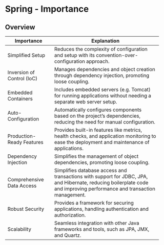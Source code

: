 # Spring - Importance

## Overview
| Importance                 | Explanation                                                                                                                                                            |
|----------------------------|------------------------------------------------------------------------------------------------------------------------------------------------------------------------|
| Simplified Setup           | Reduces the complexity of configuration and setup with its convention-over-configuration approach.                                                                     |
| Inversion of Control (IoC) | Manages dependencies and object creation through dependency injection, promoting loose coupling.                                                                       |
| Embedded Containers        | Includes embedded servers (e.g. Tomcat) for running applications without needing a separate web server setup.                                                          |
| Auto-Configuration         | Automatically configures components based on the project’s dependencies, reducing the need for manual configuration.                                                   |
| Production-Ready Features  | Provides built-in features like metrics, health checks, and application monitoring to ease the deployment and maintenance of applications.                             |
| Dependency Injection       | Simplifies the management of object dependencies, promoting loose coupling.                                                                                            |
| Comprehensive Data Access  | Simplifies database access and transactions with support for JDBC, JPA, and Hibernate, reducing boilerplate code and improving performance and transaction management. |
| Robust Security            | Provides a framework for securing applications, handling authentication and authorization.                                                                             |
| Scalability                | Seamless integration with other Java frameworks and tools, such as JPA, JMX, and Quartz.                                                                               |
